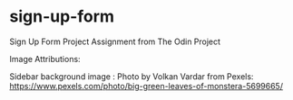# sign-up-form

Sign Up Form Project Assignment from The Odin Project

Image Attributions:

Sidebar background image :
Photo by Volkan Vardar from Pexels: https://www.pexels.com/photo/big-green-leaves-of-monstera-5699665/
